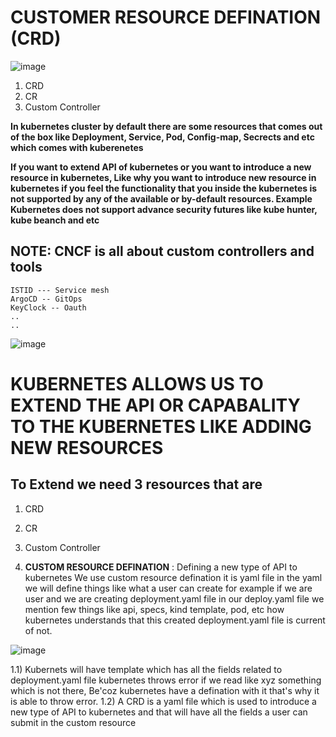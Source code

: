# CUSTOMER RESOURCE DEFINATION (CRD)

![image](https://github.com/pavankumar0077/Devops-tools/assets/40380941/c4bb77d7-98b8-4821-96c3-7a434e4b1626)


1) CRD
2) CR
3) Custom Controller

**In kubernetes cluster by default there are some resources that comes out of the box like
Deployment, Service, Pod, Config-map, Secrects and etc which comes with kuberenetes**

**If you want to extend API of kubernetes or you want to introduce a new resource in kubernetes, Like why you
want to introduce new resource in kubernetes if you feel the functionality that you inside the kubernetes
is not supported by any of the available or by-default resources. Example Kubernetes does not support
advance security futures like kube hunter, kube beanch and etc**

NOTE: CNCF is all about custom controllers and tools
--

```
ISTID --- Service mesh 
ArgoCD -- GitOps
KeyClock -- Oauth
..
..
```
![image](https://github.com/pavankumar0077/Devops-tools/assets/40380941/0a23e9b4-1dd1-4a95-adce-0a40d34aee5b)

# KUBERNETES ALLOWS US TO EXTEND THE API OR CAPABALITY TO THE KUBERNETES LIKE ADDING NEW RESOURCES

To Extend we need 3 resources that are
--
1) CRD
2) CR
3) Custom Controller

1) **CUSTOM RESOURCE DEFINATION** : Defining a new type of API to kubernetes
We use custom resource defination it is yaml file in the yaml we will define things like what a user can create
for example if we are user and we are creating deployment.yaml file in our deploy.yaml file we mention few things
like api, specs, kind template, pod, etc how kubernetes understands that this created deployment.yaml file
is current of not.

![image](https://github.com/pavankumar0077/Devops-tools/assets/40380941/e7d09cb3-2a31-4e91-a5e8-dac9c6457cc7)


1.1) Kubernets will have template which has all the fields related to deployment.yaml file kubernetes throws
error if we read like xyz something which is not there, Be'coz kubernetes have a defination with it that's why
it is able to throw error.
1.2) A CRD is a yaml file which is used to introduce a new type of API to kubernetes and that will have all the
fields a user can submit in the custom resource


